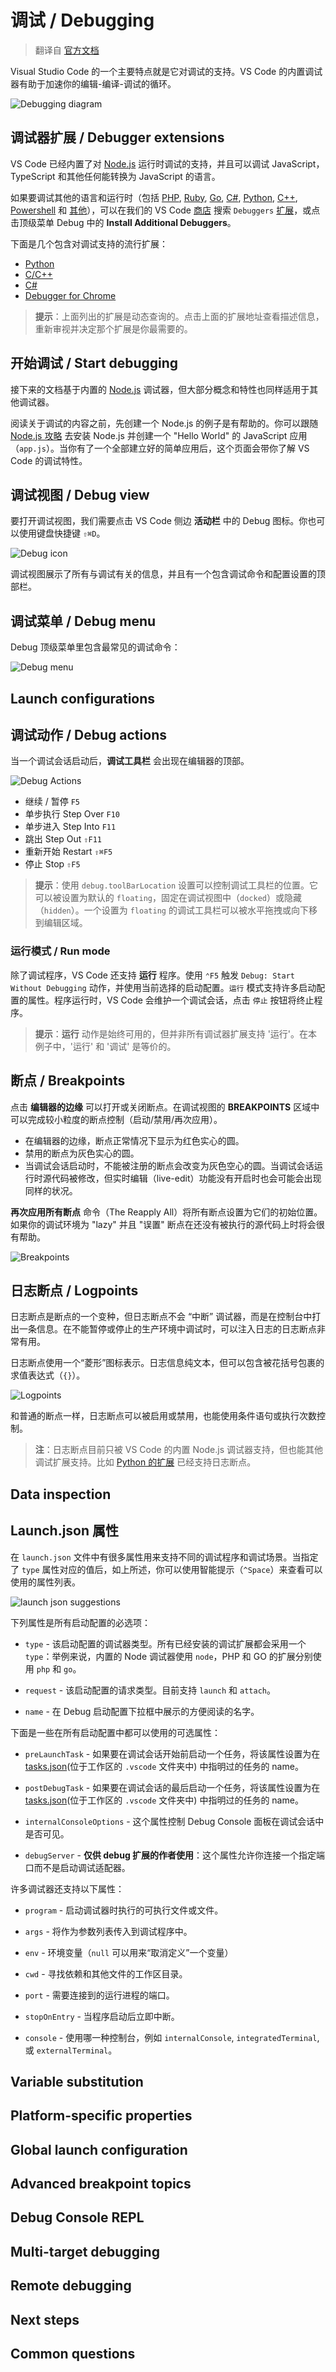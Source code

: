 # 调试 / Debugging

> 翻译自 [官方文档](https://code.visualstudio.com/docs/editor/debugging)

Visual Studio Code 的一个主要特点就是它对调试的支持。VS Code 的内置调试器有助于加速你的编辑-编译-调试的循环。

![Debugging diagram](https://code.visualstudio.com/assets/docs/editor/debugging/debugging_hero.png)

## 调试器扩展 / Debugger extensions

VS Code 已经内置了对 [Node.js](https://nodejs.org/) 运行时调试的支持，并且可以调试 JavaScript，TypeScript 和其他任何能转换为 JavaScript 的语言。

如果要调试其他的语言和运行时（包括 [PHP](https://marketplace.visualstudio.com/items?itemName=felixfbecker.php-debug), [Ruby](https://marketplace.visualstudio.com/items?itemName=rebornix.Ruby), [Go](https://marketplace.visualstudio.com/items?itemName=ms-vscode.Go), [C#](https://marketplace.visualstudio.com/items?itemName=ms-vscode.csharp), [Python](https://marketplace.visualstudio.com/items?itemName=ms-python.python), [C++](https://marketplace.visualstudio.com/items?itemName=ms-vscode.cpptools), [Powershell](https://marketplace.visualstudio.com/items?itemName=ms-vscode.PowerShell) 和 [其他](https://marketplace.visualstudio.com/search?term=debug&target=VSCode&category=Debuggers&sortBy=Relevance)），可以在我们的 VS Code [商店]() 搜索 `Debuggers` [扩展](https://code.visualstudio.com/docs/editor/extension-gallery)，或点击顶级菜单 Debug 中的 **Install Additional Debuggers**。

下面是几个包含对调试支持的流行扩展：

- [Python](https://marketplace.visualstudio.com/items?itemName=ms-python.python)
- [C/C++](https://marketplace.visualstudio.com/items?itemName=ms-vscode.cpptools)
- [C#](https://marketplace.visualstudio.com/items?itemName=ms-vscode.csharp)
- [Debugger for Chrome](https://marketplace.visualstudio.com/items?itemName=msjsdiag.debugger-for-chrome)

> **提示**：上面列出的扩展是动态查询的。点击上面的扩展地址查看描述信息，重新审视并决定那个扩展是你最需要的。

## 开始调试 / Start debugging

接下来的文档基于内置的 [Node.js](https://nodejs.org/) 调试器，但大部分概念和特性也同样适用于其他调试器。

阅读关于调试的内容之前，先创建一个 Node.js 的例子是有帮助的。你可以跟随 [Node.js 攻略](https://code.visualstudio.com/docs/nodejs/nodejs-tutorial) 去安装 Node.js 并创建一个 "Hello World" 的 JavaScript 应用（`app.js`）。当你有了一个全部建立好的简单应用后，这个页面会带你了解 VS Code 的调试特性。

## 调试视图 / Debug view

要打开调试视图，我们需要点击 VS Code 侧边 **活动栏** 中的 Debug 图标。你也可以使用键盘快捷键 `⇧⌘D`。

![Debug icon](https://code.visualstudio.com/assets/docs/editor/debugging/debugicon.png)

调试视图展示了所有与调试有关的信息，并且有一个包含调试命令和配置设置的顶部栏。

## 调试菜单 / Debug menu

Debug 顶级菜单里包含最常见的调试命令：

![Debug menu](https://code.visualstudio.com/assets/docs/editor/debugging/debug-menu.png)

## Launch configurations

## 调试动作 / Debug actions

当一个调试会话启动后，**调试工具栏** 会出现在编辑器的顶部。

![Debug Actions](https://code.visualstudio.com/assets/docs/editor/debugging/toolbar.png)

- 继续 / 暂停 `F5`
- 单步执行 Step Over `F10`
- 单步进入 Step Into `F11`
- 跳出 Step Out `⇧F11`
- 重新开始 Restart `⇧⌘F5`
- 停止 Stop `⇧F5`

> **提示**：使用 `debug.toolBarLocation` 设置可以控制调试工具栏的位置。它可以被设置为默认的 `floating`，固定在调试视图中（`docked`）或隐藏（`hidden`）。一个设置为 `floating` 的调试工具栏可以被水平拖拽或向下移到编辑区域。

### 运行模式 / Run mode

除了调试程序，VS Code 还支持 **运行** 程序。使用 `⌃F5` 触发 `Debug: Start Without Debugging` 动作，并使用当前选择的启动配置。`运行` 模式支持许多启动配置的属性。程序运行时，VS Code 会维护一个调试会话，点击 `停止` 按钮将终止程序。

> **提示**：**运行** 动作是始终可用的，但并非所有调试器扩展支持 '运行'。在本例子中，'运行' 和 '调试' 是等价的。

## 断点 / Breakpoints

点击 **编辑器的边缘** 可以打开或关闭断点。在调试视图的 **BREAKPOINTS** 区域中可以完成较小粒度的断点控制（启动/禁用/再次应用）。

- 在编辑器的边缘，断点正常情况下显示为红色实心的圆。
- 禁用的断点为灰色实心的圆。
- 当调试会话启动时，不能被注册的断点会改变为灰色空心的圆。当调试会话运行时源代码被修改，但实时编辑（live-edit）功能没有开启时也会可能会出现同样的状况。

**再次应用所有断点** 命令（The Reapply All）将所有断点设置为它们的初始位置。如果你的调试环境为 "lazy" 并且 "误置" 断点在还没有被执行的源代码上时将会很有帮助。

![Breakpoints](https://code.visualstudio.com/assets/docs/editor/debugging/breakpoints.png)

## 日志断点 / Logpoints

日志断点是断点的一个变种，但日志断点不会 “中断” 调试器，而是在控制台中打出一条信息。在不能暂停或停止的生产环境中调试时，可以注入日志的日志断点非常有用。

日志断点使用一个“菱形”图标表示。日志信息纯文本，但可以包含被花括号包裹的求值表达式（`{}`）。

![Logpoints](https://code.visualstudio.com/assets/docs/editor/debugging/log-points.gif)

和普通的断点一样，日志断点可以被启用或禁用，也能使用条件语句或执行次数控制。

> **注**：日志断点目前只被 VS Code 的内置 Node.js 调试器支持，但也能其他调试扩展支持。比如 [Python 的扩展](https://code.visualstudio.com/docs/python/python-tutorial) 已经支持日志断点。

## Data inspection

## Launch.json 属性

在 `launch.json` 文件中有很多属性用来支持不同的调试程序和调试场景。当指定了 `type` 属性对应的值后，如上所述，你可以使用智能提示（`^Space`）来查看可以使用的属性列表。

![launch json suggestions](https://code.visualstudio.com/assets/docs/editor/debugging/launch-json-suggestions.png)

下列属性是所有启动配置的必选项：

- `type` - 该启动配置的调试器类型。所有已经安装的调试扩展都会采用一个 `type`：举例来说，内置的 Node 调试器使用 `node`，PHP 和 GO 的扩展分别使用 `php` 和 `go`。

- `request` - 该启动配置的请求类型。目前支持 `launch` 和 `attach`。

- `name` - 在 Debug 启动配置下拉框中展示的方便阅读的名字。

下面是一些在所有启动配置中都可以使用的可选属性：

- `preLaunchTask` - 如果要在调试会话开始前启动一个任务，将该属性设置为在 [tasks.json](https://code.visualstudio.com/docs/editor/tasks)(位于工作区的 `.vscode` 文件夹中) 中指明过的任务的 name。

- `postDebugTask` - 如果要在调试会话的最后启动一个任务，将该属性设置为在 [tasks.json](https://code.visualstudio.com/docs/editor/tasks)(位于工作区的 `.vscode` 文件夹中) 中指明过的任务的 name。

- `internalConsoleOptions` - 这个属性控制 Debug Console 面板在调试会话中是否可见。

- `debugServer` - **仅供 debug 扩展的作者使用**：这个属性允许你连接一个指定端口而不是启动调试适配器。

许多调试器还支持以下属性：

- `program` - 启动调试器时执行的可执行文件或文件。

- `args` - 将作为参数列表传入到调试程序中。

- `env` - 环境变量（`null` 可以用来“取消定义”一个变量）

- `cwd` - 寻找依赖和其他文件的工作区目录。

- `port` - 需要连接到的运行进程的端口。

- `stopOnEntry` - 当程序启动后立即中断。

- `console` - 使用哪一种控制台，例如 `internalConsole`, `integratedTerminal`, 或 `externalTerminal`。

## Variable substitution

## Platform-specific properties

## Global launch configuration

## Advanced breakpoint topics

## Debug Console REPL

## Multi-target debugging

## Remote debugging

## Next steps

## Common questions
